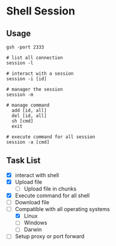 # Shell Session

## Usage

```shell
gsh -port 2333
```

```shell
# list all connection
session -l

# interact with a session
session -i [id]

# manager the session
session -m

# manage command
  add [id, all]
  del [id, all]
  sh [cmd]
  exit

# execute command for all session
session -a [cmd]
```

## Task List

- [x] interact with shell
- [x] Upload file
  - [ ] Upload file in chunks
- [x] Execute command for all shell
- [ ] Download file
- [ ] Compatible with all operating systems
  - [x] Linux
  - [ ] Windows
  - [ ] Darwin
- [ ] Setup proxy or port forward